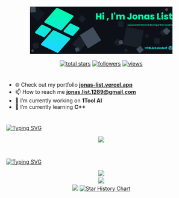 <p align="center">
  <img alt="head" src="./src/img/Head2.png" width="75%" />
</p>

<!-- Social badges section -->
<p align="center">
  <a href="https://github.com/list-jonas?tab=repositories&sort=stargazers">
    <img alt="total stars" title="Total stars on GitHub" src="https://custom-icon-badges.demolab.com/github/stars/list-jonas?color=55960c&style=for-the-badge&labelColor=488207&logo=star"/></a>
  <a href="https://github.com/list-jonas?tab=followers">
    <img alt="followers" title="Follow me on Github" src="https://custom-icon-badges.demolab.com/github/followers/list-jonas?color=236ad3&labelColor=1155ba&style=for-the-badge&logo=person-add&label=Followers&logoColor=white"/></a>
  <a href="https://view-count-badge.zohan.tech/list-jonas/profile?color=6b105d&labelColor=913e96&style=for-the-badge&logo=eye&label=VISITORS&logoColor=white">
    <img alt="views" title="GitHub profile views" src="https://view-count-badge.zohan.tech/list-jonas/profile?color=6b105d&labelColor=913e96&style=for-the-badge&logo=eye&label=VISITORS&logoColor=white"/></a>
  <!--<a href="https://npmjs.com/~zo-bro-23"><img alt="downloads" title="Downloads" src="https://custom-icon-badges.demolab.com/badge/5506-custom.svg?color=%23E05D44&logo=download&logoColor=white&style=for-the-badge&labelColor=CE4630&label=DOWNLOADS"/></a> -->
</p>

#

<!-- What I do -->
- 🌐 Check out my portfolio **[jonas-list.vercel.app](https://jonas-list.vercel.app/)**
- 📫 How to reach me **jonas.list.1289@gmail.com**
- 🔭 I’m currently working on **1Tool AI**
- 🌱 I’m currently learning <b>C++</b>

#

[![Typing SVG](https://readme-typing-svg.demolab.com?font=Fira+Code&weight=600&size=30&pause=1000&color=F7F7F7&random=false&width=435&lines=%F0%9F%A7%B0Languages+and+Tools)](https://git.io/typing-svg)

<!-- My skills -->
<p align="center"> 
  <img src="https://skillicons.dev/icons?i=ts,js,css,html,dart,go,py,rust,regex,docker,express,figma,git,github,githubactions,gitlab,jest,linux,mongodb,nextjs,nodejs,postgres,postman,powershell,react,replit,sqlite,mysql,stackoverflow,svg,vercel,vite,webpack,tailwind,cloudflare,discord,bots,firebase,gcp,md,,,twitter,unity,godot,java&perline=8&theme=dark" />
</p>

#

[![Typing SVG](https://readme-typing-svg.demolab.com?font=Fira+Code&weight=600&size=30&pause=1000&color=F7F7F7&random=false&width=435&lines=%F0%9F%93%8A+Stats)](https://git.io/typing-svg)

<div align="center">
  <!-- General Github stats -->
  <img src="https://github-readme-stats-steel-omega.vercel.app/api?username=list-jonas&show_icons=true&include_all_commits=true&count_private=true&cache_seconds=1800&icon_color=2d77dc&title_color=2d77dc&text_color=ffffff&bg_color=0d1117&hide_border=true" />

  <br />

  <!-- Most used programming languages -->
  <img src="https://github-readme-stats-steel-omega.vercel.app/api/top-langs/?username=list-jonas&layout=compact&icon_color=2d77dc&title_color=2d77dc&text_color=ffffff&bg_color=0d1117&hide_border=true" />

  <br />

  <!-- Streak information -->
  <img src="https://github-readme-streak-stats.herokuapp.com/?user=list-jonas&background=0d1117&currStreakNum=ffffff&sideNums=ffffff&currStreakLabel=ffffff&sideLabels=ffffff&dates=ffffff&fire=2d77dc&ring=2d77dc&locale=en&type=svg&hide_border=true&include_all_commits=true&count_private=true" />
  
  <!-- Commit snake -->
  <!-- <a href="https://github.com/list-jonas" align="center">
    <img alt="GitHub Snake Dark" src="https://githubusercontent.zohan.tech/snk.svg?user=list-jonas&repo=list-jonas&branch=output&path=github-contribution-grid-snake-dark.svg#gh-dark-mode-only" />
  </a> -->

  <!-- https://star-history.com/ -->
  <a href="https://star-history.com/#https:/&Date">
   <picture>
     <source media="(prefers-color-scheme: dark)" srcset="https://api.star-history.com/svg?repos=https:/&type=Date&theme=dark" />
     <source media="(prefers-color-scheme: light)" srcset="https://api.star-history.com/svg?repos=https:/&type=Date" />
     <img alt="Star History Chart" src="https://api.star-history.com/svg?repos=https:/&type=Date" />
   </picture>
  </a>
<div>
